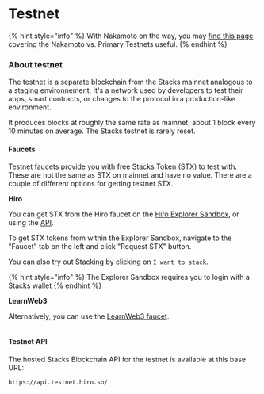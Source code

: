 # Testnet

{% hint style="info" %}
With Nakamoto on the way, you may [find this page](../nakamoto-upgrade/nakamoto-and-primary-testnet.md) covering the Nakamoto vs. Primary Testnets useful.&#x20;
{% endhint %}

### About testnet

The testnet is a separate blockchain from the Stacks mainnet analogous to a staging environnement. It's a network used by developers to test their apps, smart contracts, or changes to the protocol in a production-like environment.

It produces blocks at roughly the same rate as mainnet; about 1 block every 10 minutes on average. The Stacks testnet is rarely reset.

#### Faucets

Testnet faucets provide you with free Stacks Token (STX) to test with. These are not the same as STX on mainnet and have no value. There are a couple of different options for getting testnet STX.

**Hiro**

You can get STX from the Hiro faucet on the [Hiro Explorer Sandbox](https://explorer.hiro.so/sandbox/faucet?chain=testnet), or using the [API](https://docs.hiro.so/api#tag/Faucets).

To get STX tokens from within the Explorer Sandbox, navigate to the "Faucet" tab on the left and click "Request STX" button.

You can also try out Stacking by clicking on `I want to stack`.

{% hint style="info" %}
The Explorer Sandbox requires you to login with a Stacks wallet
{% endhint %}

**LearnWeb3**

Alternatively, you can use the [LearnWeb3 faucet](https://learnweb3.io/faucets).

<figure><img src="../.gitbook/assets/image (7).png" alt=""><figcaption></figcaption></figure>

#### Testnet API

The hosted Stacks Blockchain API for the testnet is available at this base URL:

```shell
https://api.testnet.hiro.so/
```
